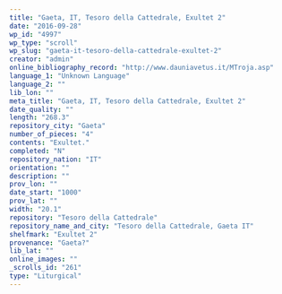 ```yaml
---
title: "Gaeta, IT, Tesoro della Cattedrale, Exultet 2"
date: "2016-09-28"
wp_id: "4997"
wp_type: "scroll"
wp_slug: "gaeta-it-tesoro-della-cattedrale-exultet-2"
creator: "admin"
online_bibliography_record: "http://www.dauniavetus.it/MTroja.asp"
language_1: "Unknown Language"
language_2: ""
lib_lon: ""
meta_title: "Gaeta, IT, Tesoro della Cattedrale, Exultet 2"
date_quality: ""
length: "268.3"
repository_city: "Gaeta"
number_of_pieces: "4"
contents: "Exultet."
completed: "N"
repository_nation: "IT"
orientation: ""
description: ""
prov_lon: ""
date_start: "1000"
prov_lat: ""
width: "20.1"
repository: "Tesoro della Cattedrale"
repository_name_and_city: "Tesoro della Cattedrale, Gaeta IT"
shelfmark: "Exultet 2"
provenance: "Gaeta?"
lib_lat: ""
online_images: ""
_scrolls_id: "261"
type: "Liturgical"
---
```



